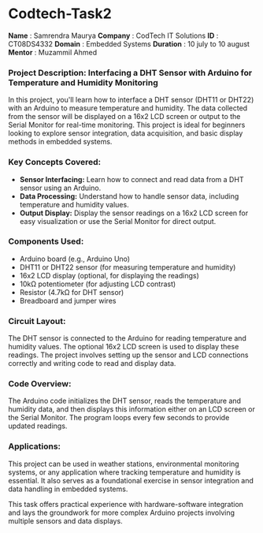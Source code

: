 # Codtech-Task2
**Name** : Samrendra Maurya
**Company** : CodTech IT Solutions
**ID** : CT08DS4332
**Domain** : Embedded Systems
**Duration** : 10 july to 10 august
**Mentor** : Muzammil Ahmed

### Project Description: Interfacing a DHT Sensor with Arduino for Temperature and Humidity Monitoring

In this project, you'll learn how to interface a DHT sensor (DHT11 or DHT22) with an Arduino to measure temperature and humidity. The data collected from the sensor will be displayed on a 16x2 LCD screen or output to the Serial Monitor for real-time monitoring. This project is ideal for beginners looking to explore sensor integration, data acquisition, and basic display methods in embedded systems.

### Key Concepts Covered:
- **Sensor Interfacing:** Learn how to connect and read data from a DHT sensor using an Arduino.
- **Data Processing:** Understand how to handle sensor data, including temperature and humidity values.
- **Output Display:** Display the sensor readings on a 16x2 LCD screen for easy visualization or use the Serial Monitor for direct output.

### Components Used:
- Arduino board (e.g., Arduino Uno)
- DHT11 or DHT22 sensor (for measuring temperature and humidity)
- 16x2 LCD display (optional, for displaying the readings)
- 10kΩ potentiometer (for adjusting LCD contrast)
- Resistor (4.7kΩ for DHT sensor)
- Breadboard and jumper wires

### Circuit Layout:
The DHT sensor is connected to the Arduino for reading temperature and humidity values. The optional 16x2 LCD screen is used to display these readings. The project involves setting up the sensor and LCD connections correctly and writing code to read and display data.

### Code Overview:
The Arduino code initializes the DHT sensor, reads the temperature and humidity data, and then displays this information either on an LCD screen or the Serial Monitor. The program loops every few seconds to provide updated readings.

### Applications:
This project can be used in weather stations, environmental monitoring systems, or any application where tracking temperature and humidity is essential. It also serves as a foundational exercise in sensor integration and data handling in embedded systems.

This task offers practical experience with hardware-software integration and lays the groundwork for more complex Arduino projects involving multiple sensors and data displays.
